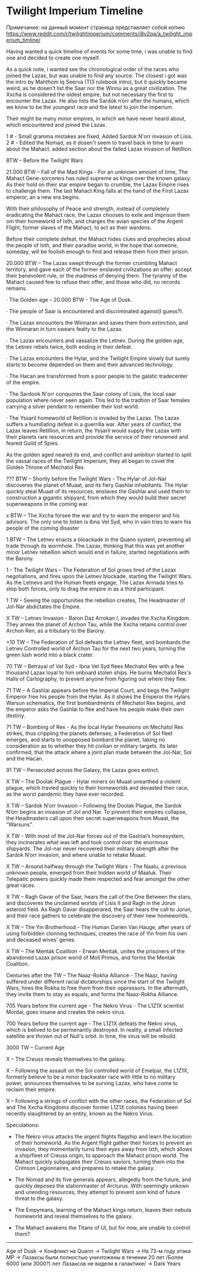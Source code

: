 # Twilight Imperium Timeline

Примечание: на данный момент страница представляет собой копию https://www.reddit.com/r/twilightimperium/comments/i8y2qa/a_twilight_imperium_timline/

Having wanted a quick timeline of events for some time, i was unable to find one and decided to create one myself.

As a quick note, i wanted see the chronological order of the races who joined the Lazax, but was unable to find any source. The closest i got was the intro by Mahthom Iq Seerva (TI3 rulebook intro), but it quickly became weird, as he dosen’t list the Saar nor the Winnu as a great civilization. The Xxcha is considered the oldest empire, but not necessary the first to encounter the Lazax. He also lists the Sardok n’orr after the humans, which we know to be the youngest race and the latest to join the imperium.

Their might be many minor empires, in which we have never heard about, which encountered and joined the Lazax.

1 # - Small gramma mistakes are fixed, Added Sardok N'orr invasion of Lisis.
2 # - Edited the Nomad, as it dosen't seem to travel back in time to warn about the Mahact. added section about the failed Lazax invasion of Retillion.



BTW – Before the Twilight Wars

21.000 BTW – Fall of the Mad Kings - For an unknown amount of time, The Mahact Gene-sorcerers has ruled supreme as kings over the known galaxy. As their hold on their star empire began to crumble, the Lazax Empire rises to challenge them. The last Mahact King falls at the hand of the First Lazax emperor, an a new era begins.

With their philosophy of Peace and strength, instead of completely eradicating the Mahact race, the Lazax chooses to exile and imprison them om their homeworld of Ixth, and charges the avian species of the Argent Flight, former slaves of the Mahact, to act as their wardens.

Before their complete defeat, the Mahact hides clues and prophecies about the people of Ixth, and their paradise world, in the hope that someone, someday, will be foolish enough to find and release them from their prison.

20.000 BTW – The Lazax swept through the former crumbling Mahact territory, and gave each of the former enslaved civilizations an offer: accept their benevolent rule, or the madness of denying them. The tyranny of the Mahact caused few to refuse their offer, and those who did, no records remains.

· The Golden age – 20.000 BTW - The Age of Dusk.

· The people of Saar is encountered and discriminated against(I guess?).

· The Lazax encounters the Winnaran and saves them from extinction, and the Winnaran in turn swears fealty to the Lazax.

· The Lazax encounters and vassalize the Letnev. During the golden age, the Letnev rebels twice, both ending in their defeat.

· The Lazax encounters the Hylar, and the Twilight Empire slowly but surely starts to become depended on them and their advanced technology.

· The Hacan are transformed from a poor people to the galatic tradecenter of the empire.

· The Sardook N'orr conquores the Saar colony of Lisis, the local saar population where never seen again. This led to the tradtion of Saar females carrying a silver pendant to remember their lost world.

· The Yssaril homeworld of Retillion is invaded by the Lazax. The Lazax suffers a humiliating defeat in a guerrilla war. After years of conflict, the Lazax leaves Retillion, in return, the Yssaril would supply the Lazax with their planets rare resources and provide the service of their renowned and feared Guild of Spies.

As the golden aged neared its end, and conflict and ambition started to split the vassal races of the Twilight Imperium, they all began to covet the Golden Throne of Mechatol Rex.

??? BTW – Shortly before the Twilight Wars - The Hylar of Jol-Nar discoveres the planet of Muaat, and its fiery Gashlai inhabitants. The Hylar quickly steal Muaat of its resources, enslaves the Gashlai and used them to construction a gigantic shipyard, from which they would build their secret superweapons in the coming war.

x BTW – The Xxcha forsee the war and try to warn the emperor and his advisors. The only one to listen is Ibna Vel Syd, who in vain tries to warn his people of the coming disaster

1 BTW – The Letnev enacts a bloackade in the Quann system, preventing all trade through its wormhole. The Lazax, thinking that this was yet another minor Letnev rebellion which would end in failure, started negotiations with the Barony.

1 - The Twilight Wars – The Federation of Sol grows tired of the Lazax negotiations, and fires upon the Letnev blockade, starting the Twilight Wars. As the Letnevs and the Human fleets engage, The Lazax Armada tries to stop both forces, only to drag the empire in as a third participant.

1 TW – Seeing the opportunities the rebellion creates, The Headmaster of Jol-Nar abdictates the Empire.

X TW – Letnev Invasion - Baron Daz Arrokan I, invades the Xxcha Kingdom. They annex the planet of Archon Tau, while the Xxcha retains control over Archon Ren, as a tributary to the Barony.

+10 TW – The Federation of Sol defeats the Letnev fleet, and bombards the Letnev Controlled world of Archon Tau for the next two years, turning the green lush world into a black crater.

70 TW – Betrayal of Vel Syd - Ibna Vel Syd flees Mechatol Rex with a few thousand Lazax loyal to him onboard stolen ships. He burns Mechatol Rex's Halls of Cartography, to prevent anyone from figuring out where they flee.

71 TW – A Gashlai appears before the Imperial Court, and begs the Twilight Emperor free his people from the Hylar. As it shows the Emperor the Hylars Warsun schematics, the first bombardments of Mechatol Rex begins, and the emperor asks the Gashlai to flee and have his people make their own destiny.

71 TW – Bombing of Rex - As the local Hylar freeunions on Mechatol Rex strikes, thus crippling the planets defenses, a Federation of Sol fleet emerges, and starts to unopposed bombard the planet, taking no consideration as to whether they hit civilian or military targets. Its later confirmed, that the attack where a joint plan made between the Jol-Nar, Sol and the Hacan.

91 TW – Persecuted across the Galaxy, the Lazax goes extinct.

X TW – The Doolak Plague - Hylar miners on Muaat unearthed a violent plague, which travled quickly to their homeworlds and devasted their race, as the worst pandemic they have ever recorded.

X TW – Sardok N’orr Invasion – Following the Doolak Plague, the Sardok N’orr begins an invasion of Jol and Nar. To prevent their empires collapse, the Headmasters call upon their secret superweapons from Muaat, the “Warsuns”.

X TW - With most of the Jol-Nar forces out of the Gashlai’s homesystem, they incinerates what was left and took control over the enormous shipyards. The Jol-nar never recovered their military strength after the Sardok N’orr invasion, and where unable to retake Muaat.

X TW – Around halfway through the Twilight Wars - The Naalu, a previous unknown people, emerged from their hidden world of Maaluk. Their Telepatic powers quickly made them respected and fear amongst the other great races.

X TW – Ragh Gavar of the Saar, hears the call of the One Between the stars, and discoveres the unclaimed worlds of Lisis II and Ragh in the Jorun asteroid field. As Ragh Gavar disapperared, the Saar hears the call to Jorun, and their race gathers to celebrate the discovery of their new homeworlds.

X TW – The Yin Brotherhood - The Human Darien Van Hauge, after years of using forbidden clonning techniques, creates the race of Yin from his own and deceased wives’ genes.

X TW – The Mentak Coalition - Erwan Mentak, unites the prisoners of the abandoned Lazax prison world of Moll Primus, and forms the Mentak Coalition.

Centuries after the TW – The Naaz-Rokha Alliance - The Naaz, having suffered under different racial dictatorships since the start of the Twilight Wars, hires the Rokha to free them from their oppressors. In the aftermath, they invite them to stay as equals, and forms the Naaz-Rokha Alliance.

705 Years before the current age - The Nekro Virus - The L1Z1X scientist Mordai, goes insane and creates the nekro virus.

700 Years before the current age - The L1Z1X defeats the Nekro virus, which is belived to be permenantly destroyed. In reality, a small infected satellite are thrown out of Null's orbit. In time, the virus will be rebuild.



3000 TW – Current Age

X – The Creuss reveals themselves to the galaxy.

X – Following the assault on the Sol controlled world of Emelpar, the L1Z1X, formerly believe to be a minor backwater race with little to no military power, announces themselves to be surving Lazax, who have come to reclaim their empire.

X – Following a strings of conflict with the other races, the Federation of Sol and The Xxcha Kingdoms discover former L1Z1X colonies having been recently slaughtered by an entity, known as the Nekro Virus.



Speculations:

- The Nekro virus attacks the argent flights flagship and learn the location of their homeworld. As the Argent flight gather their forces to prevent an invasion, they momentarily turns their eyes away from Ixth, which allows a ship/fleet of Creuss origin, to approach the Mahact prison world. The Mahact quickly subjugates their Creuss saviors, turning them into the Crimson Legionnaires, and prepares to retake the galaxy.

- The Nomad and its five generals appears, allegedly from the future, and quickly deposes the stationmaster of Arcturus. With seemingly unkown and unending resources, they attempt to prevent som kind of future threat to the galaxy.

- The Empyreans, learning of the Mahact kings return, leaves their nebula homeworld and reveal themselves to the galaxy.

- The Mahact awakens the Titans of Ul, but for now, are unable to control them?



---

Age of Dusk -> Конфликт на Quann -> Twilight Wars -> На 73-м году атака МР -> Лазаксы были полностью уничтожены в течении 20 лет /Более 6000 (или 3000?) лет Лазаксов не видели в галактике/ -> Dark Years
